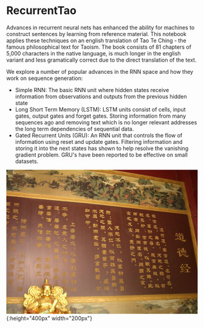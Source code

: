 # RecurrentTao

Advances in recurrent neural nets has enhanced the ability for machines to construct sentences by learning from reference material. This notebook applies these techniques on an english translation of Tao Te Ching - the famous philosophical text for Taoism. The book consists of 81 chapters of 5,000 characters in the native language, is much longer in the english variant and less gramatically correct due to the direct translation of the text.

We explore a number of popular advances in the RNN space and how they work on sequence generation:
- Simple RNN: The basic RNN unit where hidden states receive information from observations and outputs from the previous hidden state
- Long Short Term Memory (LSTM): LSTM units consist of cells, input gates, output gates and forget gates. Storing information from many sequences ago and removing text which is no longer relevant addresses the long term dependencies of sequential data.
- Gated Recurrent Units (GRU): An RNN unit that controls the flow of information using reset and update gates. Filtering information and storing it into the next states has shown to help resolve the vanishing gradient problem. GRU's have been reported to be effective on small datasets.

![](https://github.com/Kerorogunso/RecurrentTao/blob/master/tao.jpg "Tao Te Ching"){:height="400px" width="200px"}
